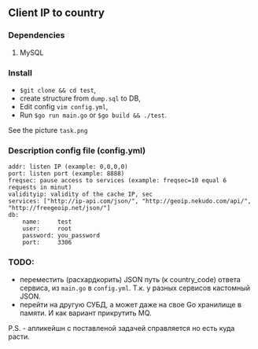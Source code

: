 ## Client IP to country

### Dependencies
1. MySQL

### Install
* `$git clone && cd test`,
* create structure from `dump.sql` to DB,
* Edit config `vim config.yml`,
* Run `$go run main.go` or `$go build && ./test`.

See the picture `task.png`

### Description config file (config.yml)

    addr: listen IP (example: 0,0,0,0)
    port: listen port (example: 8888)
    freqsec: pause access to services (example: freqsec=10 equal 6 requests in minut)
    validityip: validity of the cache IP, sec
    services: ["http://ip-api.com/json/", "http://geoip.nekudo.com/api/", "http://freegeoip.net/json/"]
    db:
        name:     test
        user:     root
        password: you_password
        port:     3306

### TODO:
* переместить (расхардкорить) JSON путь (к country_code) ответа сервиса, из `main.go` в `config.yml`. Т.к. у разных сервисов кастомный JSON.
* перейти на другую СУБД, а может даже на свое Go хранилище в памяти. И как вариант прикрутить MQ.

P.S. - апликейшн с поставленой задачей справляется но есть куда расти.